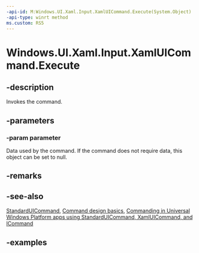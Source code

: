 ```yaml
---
-api-id: M:Windows.UI.Xaml.Input.XamlUICommand.Execute(System.Object)
-api-type: winrt method
ms.custom: RS5
---
```


<!-- Method syntax.
public void XamlUICommand.Execute(Object parameter)
-->

# Windows.UI.Xaml.Input.XamlUICommand.Execute

## -description

Invokes the command.



## -parameters

### -param parameter

Data used by the command. If the command does not require data, this object can be set to null.

## -remarks

## -see-also

[StandardUICommand](standarduicommand.md), [Command design basics](/windows/uwp/layout/commanding-basics), [Commanding in Universal Windows Platform apps using StandardUICommand, XamlUICommand, and ICommand](/windows/uwp/design/controls-and-patterns/commanding)

## -examples
